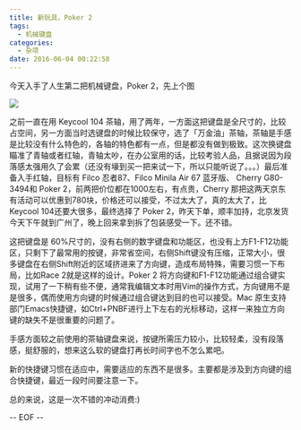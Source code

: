 ```yaml
---
title: 新玩具，Poker 2
tags:
  - 机械键盘
categories:
  - 杂项
date: 2016-06-04 00:22:58
---
```



今天入手了人生第二把机械键盘，Poker 2，先上个图

![](https://o4zqhe4wo.qnssl.com/blog-img/1464968662613.png)

之前一直在用 Keycool 104 茶轴，用了两年，一方面这把键盘是全尺寸的，比较占空间，另一方面当时选键盘的时候比较保守，选了「万金油」茶轴，茶轴是手感是比较没有什么特色的，各轴的特色都有一点，但是都没有做到极致。这次换键盘瞄准了青轴或者红轴，青轴太吵，在办公室用的话，比较考验人品，且据说因为段落感太强用久了会累（还没有壕到买一把来试一下，所以只能听说了。。。）最后准备入手红轴，目标有 Filco 忍者87、Filco Minila Air 67 蓝牙版、 Cherry G80-3494和 Poker 2，前两把价位都在1000左右，有点贵，Cherry 那把这两天京东有活动可以优惠到780块，价格还可以接受，不过太大了，真的太大了，比Keycool 104还要大很多，最终选择了 Poker 2，昨天下单，顺丰加持，北京发货今天下午就到广州了，晚上回来拿到拆了包装感受一下。还不错。

这把键盘是 60%尺寸的，没有右侧的数字键盘和功能区，也没有上方F1-F12功能区，只剩下了最常用的按键，非常省空间，右侧Shift键没有压缩，正常大小，很多键盘在右侧Shift附近的区域挤进来了方向键，造成布局特殊，需要习惯一下布局，比如Race 2就是这样的设计。Poker 2 将方向键和F1-F12功能通过组合键实现，试用了一下稍有些不便，通常我编辑文本时用Vim的操作方式，方向键用不是是很多，偶而使用方向键的时候通过组合键达到目的也可以接受。Mac 原生支持部门Emacs快捷键，如Ctrl+PNBF进行上下左右的光标移动，这样一来独立方向键的缺失不是很重要的问题了。

手感方面较之前使用的茶轴键盘来说，按键所需压力较小，比较轻柔，没有段落感，挺舒服的，想来这么软的键盘打再长时间字也不怎么累吧。

新的快捷键习惯在适应中，需要适应的东西不是很多。主要都是涉及到方向键的组合快捷键，最近一段时间要注意一下。

总的来说，这是一次不错的冲动消费:)

-- EOF --


